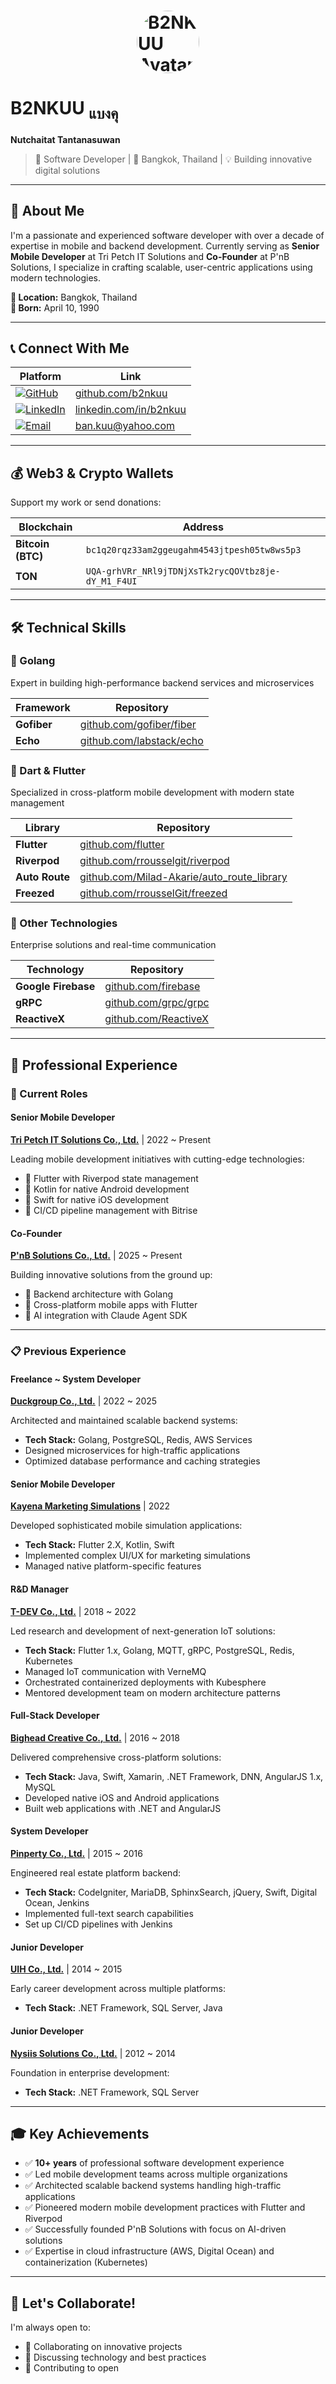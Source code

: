 # <img src="https://s.gravatar.com/avatar/f4d979271ae042b54e5f717a803abcf3?s=100" width="100" height="100" alt="B2NKUU Avatar" style="border-radius: 50%; display: block; margin: 0 auto;"/>

# B2NKUU <sub>แบงคุ</sub>

**Nutchaitat Tantanasuwan**

> 🚀 Software Developer | 🏢 Bangkok, Thailand | 💡 Building innovative digital solutions

---

## 🎯 About Me

I'm a passionate and experienced software developer with over a decade of expertise in mobile and backend development. Currently serving as **Senior Mobile Developer** at Tri Petch IT Solutions and **Co-Founder** at P'nB Solutions, I specialize in crafting scalable, user-centric applications using modern technologies.

**📍 Location:** Bangkok, Thailand  
**🎂 Born:** April 10, 1990

---

## 📞 Connect With Me

<div align="center">

| Platform | Link |
|----------|------|
| [![GitHub](https://img.shields.io/badge/GitHub-666699?style=flat-square&logo=github&logoColor=white)](https://github.com/b2nkuu) | [github.com/b2nkuu](https://github.com/b2nkuu) |
| [![LinkedIn](https://img.shields.io/badge/LinkedIn-0072b1?style=flat-square&logo=linkedin&logoColor=white)](https://www.linkedin.com/in/b2nkuu) | [linkedin.com/in/b2nkuu](https://www.linkedin.com/in/b2nkuu) |
| [![Email](https://img.shields.io/badge/Email-643b9f?style=flat-square&logo=gmail&logoColor=white)](mailto:ban.kuu@yahoo.com) | [ban.kuu@yahoo.com](mailto:ban.kuu@yahoo.com) |

</div>

---

## 💰 Web3 & Crypto Wallets

Support my work or send donations:

| Blockchain | Address |
|-----------|---------|
| **Bitcoin (BTC)** | `bc1q20rqz33am2ggeugahm4543jtpesh05tw8ws5p3` |
| **TON** | `UQA-grhVRr_NRl9jTDNjXsTk2rycQOVtbz8je-dY_M1_F4UI` |

---

## 🛠️ Technical Skills

### 🐹 Golang
Expert in building high-performance backend services and microservices

| Framework | Repository |
|-----------|-----------|
| **Gofiber** | [github.com/gofiber/fiber](https://github.com/gofiber/fiber) |
| **Echo** | [github.com/labstack/echo](https://github.com/labstack/echo) |

### 🎨 Dart & Flutter
Specialized in cross-platform mobile development with modern state management

| Library | Repository |
|---------|-----------|
| **Flutter** | [github.com/flutter](https://github.com/flutter) |
| **Riverpod** | [github.com/rrousselgit/riverpod](https://github.com/rrousselgit/riverpod) |
| **Auto Route** | [github.com/Milad-Akarie/auto_route_library](https://github.com/Milad-Akarie/auto_route_library) |
| **Freezed** | [github.com/rrousselGit/freezed](https://github.com/rrousselGit/freezed) |

### 🔧 Other Technologies
Enterprise solutions and real-time communication

| Technology | Repository |
|-----------|-----------|
| **Google Firebase** | [github.com/firebase](https://github.com/firebase) |
| **gRPC** | [github.com/grpc/grpc](https://github.com/grpc/grpc) |
| **ReactiveX** | [github.com/ReactiveX](https://github.com/ReactiveX) |

---

## 💼 Professional Experience

### 🌟 Current Roles

#### **Senior Mobile Developer**
**[Tri Petch IT Solutions Co., Ltd.](https://www.tripetchgroup.com/en/tripetchitsolutions)** | 2022 ~ Present

Leading mobile development initiatives with cutting-edge technologies:
- 📱 Flutter with Riverpod state management
- 🤖 Kotlin for native Android development
- 🍎 Swift for native iOS development
- 🔄 CI/CD pipeline management with Bitrise

#### **Co-Founder**
**[P'nB Solutions Co., Ltd.](https://pnb.solutions)** | 2025 ~ Present

Building innovative solutions from the ground up:
- 🐹 Backend architecture with Golang
- 📱 Cross-platform mobile apps with Flutter
- 🤖 AI integration with Claude Agent SDK

---

### 📋 Previous Experience

#### **Freelance ~ System Developer**
**[Duckgroup Co., Ltd.](https://www.duckgroup.co)** | 2022 ~ 2025

Architected and maintained scalable backend systems:
- **Tech Stack:** Golang, PostgreSQL, Redis, AWS Services
- Designed microservices for high-traffic applications
- Optimized database performance and caching strategies

#### **Senior Mobile Developer**
**[Kayena Marketing Simulations](https://kayena-simulations.io)** | 2022

Developed sophisticated mobile simulation applications:
- **Tech Stack:** Flutter 2.X, Kotlin, Swift
- Implemented complex UI/UX for marketing simulations
- Managed native platform-specific features

#### **R&D Manager**
**[T-DEV Co., Ltd.](https://t-dev.co)** | 2018 ~ 2022

Led research and development of next-generation IoT solutions:
- **Tech Stack:** Flutter 1.x, Golang, MQTT, gRPC, PostgreSQL, Redis, Kubernetes
- Managed IoT communication with VerneMQ
- Orchestrated containerized deployments with Kubesphere
- Mentored development team on modern architecture patterns

#### **Full-Stack Developer**
**[Bighead Creative Co., Ltd.](https://bighead-creative.com)** | 2016 ~ 2018

Delivered comprehensive cross-platform solutions:
- **Tech Stack:** Java, Swift, Xamarin, .NET Framework, DNN, AngularJS 1.x, MySQL
- Developed native iOS and Android applications
- Built web applications with .NET and AngularJS

#### **System Developer**
**[Pinperty Co., Ltd.](https://pinperty.com)** | 2015 ~ 2016

Engineered real estate platform backend:
- **Tech Stack:** CodeIgniter, MariaDB, SphinxSearch, jQuery, Swift, Digital Ocean, Jenkins
- Implemented full-text search capabilities
- Set up CI/CD pipelines with Jenkins

#### **Junior Developer**
**[UIH Co., Ltd.](http://uih.co.th)** | 2014 ~ 2015

Early career development across multiple platforms:
- **Tech Stack:** .NET Framework, SQL Server, Java

#### **Junior Developer**
**[Nysiis Solutions Co., Ltd.](http://nysiissolutions.com)** | 2012 ~ 2014

Foundation in enterprise development:
- **Tech Stack:** .NET Framework, SQL Server

---

## 🎓 Key Achievements

- ✅ **10+ years** of professional software development experience
- ✅ Led mobile development teams across multiple organizations
- ✅ Architected scalable backend systems handling high-traffic applications
- ✅ Pioneered modern mobile development practices with Flutter and Riverpod
- ✅ Successfully founded P'nB Solutions with focus on AI-driven solutions
- ✅ Expertise in cloud infrastructure (AWS, Digital Ocean) and containerization (Kubernetes)

---

## 🚀 Let's Collaborate!

I'm always open to:
- 🤝 Collaborating on innovative projects
- 💬 Discussing technology and best practices
- 🎯 Contributing to open